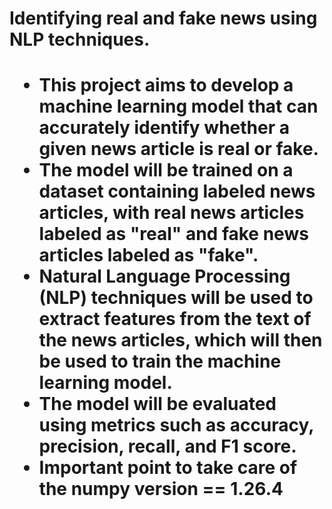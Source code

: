<h1>Identifying real and fake news using NLP techniques.<h1>

- This project aims to develop a machine learning model that can accurately identify whether a given news article is real or fake.
- The model will be trained on a dataset containing labeled news articles, with real news articles labeled as "real" and fake news articles labeled as "fake".
- Natural Language Processing (NLP) techniques will be used to extract features from the text of the news articles, which will then be used to train the machine learning model.
- The model will be evaluated using metrics such as accuracy, precision, recall, and F1 score.
- Important point to take care of the numpy version == 1.26.4

